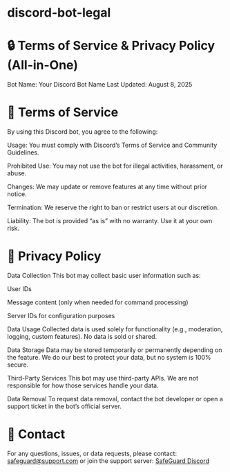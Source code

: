 # discord-bot-legal

# 🔒 Terms of Service & Privacy Policy (All-in-One)
Bot Name: Your Discord Bot Name
Last Updated: August 8, 2025

# 📜 Terms of Service
By using this Discord bot, you agree to the following:

Usage: You must comply with Discord’s Terms of Service and Community Guidelines.

Prohibited Use: You may not use the bot for illegal activities, harassment, or abuse.

Changes: We may update or remove features at any time without prior notice.

Termination: We reserve the right to ban or restrict users at our discretion.

Liability: The bot is provided “as is” with no warranty. Use it at your own risk.

# 🔐 Privacy Policy
Data Collection
This bot may collect basic user information such as:

User IDs

Message content (only when needed for command processing)

Server IDs for configuration purposes

Data Usage
Collected data is used solely for functionality (e.g., moderation, logging, custom features). No data is sold or shared.

Data Storage
Data may be stored temporarily or permanently depending on the feature. We do our best to protect your data, but no system is 100% secure.

Third-Party Services
This bot may use third-party APIs. We are not responsible for how those services handle your data.

Data Removal
To request data removal, contact the bot developer or open a support ticket in the bot’s official server.

# 📩 Contact
For any questions, issues, or data requests, please contact:
safeguard@support.com or join the support server: [SafeGuard Discord](https://discord.gg/JteqXCzw7f)

